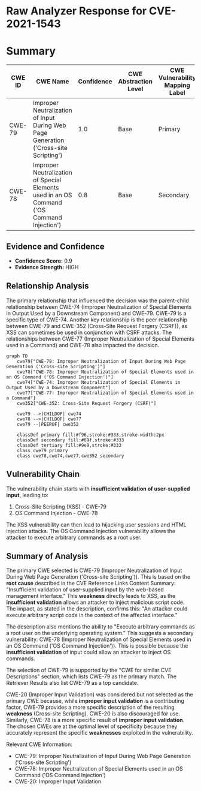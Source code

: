 # Raw Analyzer Response for CVE-2021-1543

# Summary
| CWE ID | CWE Name | Confidence | CWE Abstraction Level | CWE Vulnerability Mapping Label | CWE-Vulnerability Mapping Notes |
|---|---|---|---|---|---|
| CWE-79 | Improper Neutralization of Input During Web Page Generation ('Cross-site Scripting') | 1.0 | Base | Primary | Allowed |
| CWE-78 | Improper Neutralization of Special Elements used in an OS Command ('OS Command Injection') | 0.8 | Base | Secondary | Allowed |

## Evidence and Confidence

*   **Confidence Score:** 0.9
*   **Evidence Strength:** HIGH

## Relationship Analysis
The primary relationship that influenced the decision was the parent-child relationship between CWE-74 (Improper Neutralization of Special Elements in Output Used by a Downstream Component) and CWE-79. CWE-79 is a specific type of CWE-74. Another key relationship is the peer relationship between CWE-79 and CWE-352 (Cross-Site Request Forgery (CSRF)), as XSS can sometimes be used in conjunction with CSRF attacks. The relationships between CWE-77 (Improper Neutralization of Special Elements used in a Command) and CWE-78 also impacted the decision.

```mermaid
graph TD
    cwe79["CWE-79: Improper Neutralization of Input During Web Page Generation ('Cross-site Scripting')"]
    cwe78["CWE-78: Improper Neutralization of Special Elements used in an OS Command ('OS Command Injection')"]
    cwe74["CWE-74: Improper Neutralization of Special Elements in Output Used by a Downstream Component"]
    cwe77["CWE-77: Improper Neutralization of Special Elements used in a Command"]
    cwe352["CWE-352: Cross-Site Request Forgery (CSRF)"]
    
    cwe79 -->|CHILDOF| cwe74
    cwe78 -->|CHILDOF| cwe77
    cwe79 --|PEEROF| cwe352
    
    classDef primary fill:#f96,stroke:#333,stroke-width:2px
    classDef secondary fill:#69f,stroke:#333
    classDef tertiary fill:#9e9,stroke:#333
    class cwe79 primary
    class cwe78,cwe74,cwe77,cwe352 secondary
```

## Vulnerability Chain
The vulnerability chain starts with **insufficient validation of user-supplied input**, leading to:
  1.  Cross-Site Scripting (XSS) - CWE-79
  2.  OS Command Injection - CWE-78

The XSS vulnerability can then lead to hijacking user sessions and HTML injection attacks. The OS Command Injection vulnerability allows the attacker to execute arbitrary commands as a root user.

## Summary of Analysis
The primary CWE selected is CWE-79 (Improper Neutralization of Input During Web Page Generation ('Cross-site Scripting')). This is based on the **root cause** described in the CVE Reference Links Content Summary: "Insufficient validation of user-supplied input by the web-based management interface." This **weakness** directly leads to XSS, as the **insufficient validation** allows an attacker to inject malicious script code. The impact, as stated in the description, confirms this: "An attacker could execute arbitrary script code in the context of the affected interface."

The description also mentions the ability to "Execute arbitrary commands as a root user on the underlying operating system." This suggests a secondary vulnerability: CWE-78 (Improper Neutralization of Special Elements used in an OS Command ('OS Command Injection')). This is possible because the **insufficient validation** of input could allow an attacker to inject OS commands.

The selection of CWE-79 is supported by the "CWE for similar CVE Descriptions" section, which lists CWE-79 as the primary match. The Retriever Results also list CWE-79 as a top candidate.

CWE-20 (Improper Input Validation) was considered but not selected as the primary CWE because, while **improper input validation** is a contributing factor, CWE-79 provides a more specific description of the resulting **weakness** (Cross-site Scripting). CWE-20 is also discouraged for use. Similarly, CWE-78 is a more specific result of **improper input validation**. The chosen CWEs are at the optimal level of specificity because they accurately represent the specific **weaknesses** exploited in the vulnerability.

Relevant CWE Information:
- CWE-79: Improper Neutralization of Input During Web Page Generation ('Cross-site Scripting')
- CWE-78: Improper Neutralization of Special Elements used in an OS Command ('OS Command Injection')
- CWE-20: Improper Input Validation